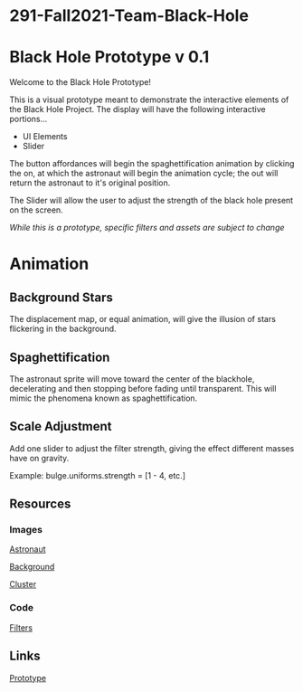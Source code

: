 # 291-Fall2021-Team-Black-Hole
# Black Hole Prototype v 0.1
Welcome to the Black Hole Prototype!

This is a visual prototype meant to demonstrate the interactive elements of the Black Hole Project. The display will have the following interactive portions...
- UI Elements
- Slider

The button affordances will begin the spaghettification animation by clicking the on, at which the astronaut will begin the animation cycle; the out will return the astronaut to it's original position. 

The Slider will allow the user to adjust the strength of the black hole present on the screen. 

*While this is a prototype, specific filters and assets are subject to change*

# Animation

## Background Stars
The displacement map, or equal animation, will give the illusion of stars flickering in the background.

## Spaghettification
The astronaut sprite will move toward the center of the blackhole, decelerating and then stopping before fading until transparent. This will mimic the phenomena known as spaghettification.

## Scale Adjustment
Add one slider to adjust the filter strength, giving the effect different masses have on gravity.

Example: bulge.uniforms.strength = [1 - 4, etc.]

## Resources
### Images
[Astronaut](https://pngimg.com/uploads/astronaut/astronaut_PNG66.png)

[Background](https://unsplash.com/photos/uhjiu8FjnsQ)

[Cluster](https://giphy.com/stickers/galaxy-space-gif-j5QUSpXVuwtr2)
### Code
[Filters](https://www.npmjs.com/package/pixi-filters)

## Links
[Prototype](https://trusting-knuth-aa57ff.netlify.app)
